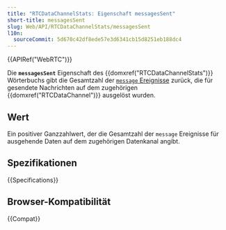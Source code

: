 ```yaml
---
title: "RTCDataChannelStats: Eigenschaft messagesSent"
short-title: messagesSent
slug: Web/API/RTCDataChannelStats/messagesSent
l10n:
  sourceCommit: 5d670c42df8ede57e3d6341cb15d8251eb188dc4
---
```


{{APIRef("WebRTC")}}

Die **`messagesSent`** Eigenschaft des {{domxref("RTCDataChannelStats")}} Wörterbuchs gibt die Gesamtzahl der [`message` Ereignisse](/de/docs/Web/API/RTCDataChannel/message_event) zurück, die für gesendete Nachrichten auf dem zugehörigen {{domxref("RTCDataChannel")}} ausgelöst wurden.

## Wert

Ein positiver Ganzzahlwert, der die Gesamtzahl der `message` Ereignisse für ausgehende Daten auf dem zugehörigen Datenkanal angibt.

## Spezifikationen

{{Specifications}}

## Browser-Kompatibilität

{{Compat}}

